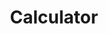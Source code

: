 ---
toc: true
comments: false
layout: post
title: Calculator
description: Calculator project (hopefully)
type: tangibles
courses: { compsci: {week: 0} }
---